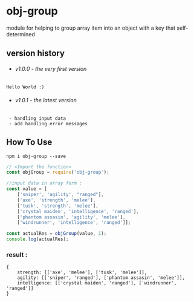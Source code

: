 # obj-group
module for helping to group array item into an object with a key that self-determined

## version history
* ###### v1.0.0 - the very first version
```
Hello World :)
```
* ###### v1.0.1 - the latest version
``` 
 - handling input data
 - add handling error messages
```

## How To Use

``` npm i obj-group --save ```

```javascript
// <Import the function>
const objGroup = require('obj-group');

//input data in array form :
const value = [
    ['sniper', 'agility', "ranged"],
    ['axe', 'strength', 'melee'],
    ['tusk', 'strength', 'melee'],
    ['crystal maiden', 'intelligence', 'ranged'],
    ['phantom assasin', 'agility', 'melee'],
    ['windrunner', 'intelligence', 'ranged']];

const actualRes = objGroup(value, 1);
console.log(actualRes);

```
### result :
```
{
    strength: [['axe', 'melee'], ['tusk', 'melee']],
    agility: [['sniper', 'ranged'], ['phantom assasin', 'melee']],
    intelligence: [['crystal maiden', 'ranged'], ['windrunner', 'ranged']]
}
```
